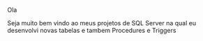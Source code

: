 Ola 

Seja muito bem vindo ao meus projetos de SQL Server na qual eu desenvolvi novas tabelas e tambem Procedures e Triggers
